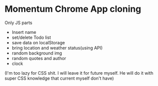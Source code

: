 Momentum Chrome App cloning
============================

Only JS parts
- Insert name
- set/delete Todo list
- save data on localStorage
- bring location and weather status(using API)
- random background img
- random quotes and author
- clock

(I'm too lazy for CSS shit. I will leave it for future myself. He will do it with super CSS knowledge that current myself don't have)

